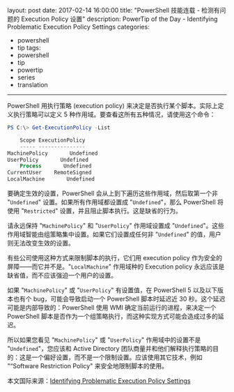 ﻿layout: post
date: 2017-02-14 16:00:00
title: "PowerShell 技能连载 - 检测有问题的 Execution Policy 设置"
description: PowerTip of the Day - Identifying Problematic Execution Policy Settings
categories:
- powershell
- tip
tags:
- powershell
- tip
- powertip
- series
- translation
---
PowerShell 用执行策略 (execution policy) 来决定是否执行某个脚本。实际上定义执行策略可以定义 5 种作用域。要查看这所有五种情况，请使用这个命令：

```powershell
PS C:\> Get-ExecutionPolicy -List

    Scope ExecutionPolicy
    ----- ---------------
MachinePolicy       Undefined
UserPolicy       Undefined
    Process       Undefined
CurrentUser    RemoteSigned
LocalMachine       Undefined
```

要确定生效的设置，PowerShell 会从上到下遍历这些作用域，然后取第一个非 "`Undefined`" 设置。如果所有作用域都设置成 "`Undefined`"，那么 PowerShell 将使用 "`Restricted`" 设置，并且阻止脚本执行。这是缺省的行为。

请永远保持 "`MachinePolicy`" 和 "`UserPolicy`" 作用域设置成 "`Undefined`"。这些作用域智能由组策略集中设置。如果它们设置成任何非 "`Undefined`" 的值，用户则无法改变生效的设置。

有些公司使用这种方式来限制脚本的执行，它们用 execution policy 作为安全的屏障——而它并不是。"`LocalMachine`" 作用域种的 Execution policy 永远应该是缺省值，而不应该强迫一个用户的设置。

如果 "`MachinePolicy`" 或 "`UserPolicy`" 有设置值，在 PowerShell 5 以及以下版本也有个 bug，可能会导致启动一个 PowerShell 脚本时延迟近 30 秒。这个延迟可能是内部导致的：PowerShell 使用 WMI 确定当前运行的进程，来决定一个 PowerShell 脚本是否作为一个组策略执行，而这种实现方式可能会造成过多的延迟。

所以如果您看见 "`MachinePolicy`" 或 "`UserPolicy`" 作用域中的设置不是 "`Undefined`"，您应该和 Active Directory 团队商量并和他们解释执行策略的目的：这是一个偏好设置，而不是一个限制设置。应该使用其它技术，例如 "“Software Restriction Policy" 来安全地限制脚本的使用。

<!--more-->
本文国际来源：[Identifying Problematic Execution Policy Settings](http://community.idera.com/powershell/powertips/b/tips/posts/identifying-problematic-execution-policy-settings)
